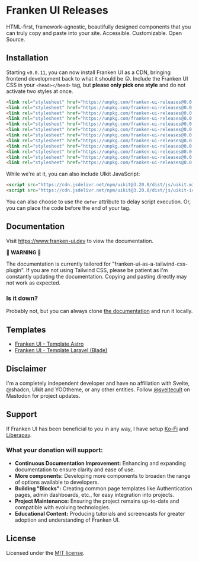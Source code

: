# Franken UI Releases

HTML-first, framework-agnostic, beautifully designed components that you can truly copy and paste into your site. Accessible. Customizable. Open Source.

## Installation

Starting `v0.0.11`, you can now install Franken UI as a CDN, bringing frontend development back to what it should be 😜. Include the Franken UI CSS in your `<head></head>` tag, but **please only pick one style** and do not activate two styles at once.

```html
<link rel="stylesheet" href="https://unpkg.com/franken-ui-releases@0.0.11/dist/default.min.css" />
<link rel="stylesheet" href="https://unpkg.com/franken-ui-releases@0.0.11/dist/slate.min.css" />
<link rel="stylesheet" href="https://unpkg.com/franken-ui-releases@0.0.11/dist/stone.min.css" />
<link rel="stylesheet" href="https://unpkg.com/franken-ui-releases@0.0.11/dist/gray.min.css" />
<link rel="stylesheet" href="https://unpkg.com/franken-ui-releases@0.0.11/dist/neutral.min.css" />
<link rel="stylesheet" href="https://unpkg.com/franken-ui-releases@0.0.11/dist/red.min.css" />
<link rel="stylesheet" href="https://unpkg.com/franken-ui-releases@0.0.11/dist/rose.min.css" />
<link rel="stylesheet" href="https://unpkg.com/franken-ui-releases@0.0.11/dist/orange.min.css" />
<link rel="stylesheet" href="https://unpkg.com/franken-ui-releases@0.0.11/dist/green.min.css" />
<link rel="stylesheet" href="https://unpkg.com/franken-ui-releases@0.0.11/dist/blue.min.css" />
<link rel="stylesheet" href="https://unpkg.com/franken-ui-releases@0.0.11/dist/yellow.min.css" />
<link rel="stylesheet" href="https://unpkg.com/franken-ui-releases@0.0.11/dist/violet.min.css" />
```

While we're at it, you can also include UIkit JavaScript:

```html
<script src="https://cdn.jsdelivr.net/npm/uikit@3.20.8/dist/js/uikit.min.js"></script>
<script src="https://cdn.jsdelivr.net/npm/uikit@3.20.8/dist/js/uikit-icons.min.js"></script>
```

You can also choose to use the `defer` attribute to delay script execution. Or, you can place the code before the end of your <body> tag.

## Documentation

Visit https://www.franken-ui.dev to view the documentation.

**🚨 WARNING 🚨**

The documentation is currently tailored for "franken-ui-as-a-tailwind-css-plugin". If you are not using Tailwind CSS, please be patient as I'm constantly updating the documentation. Copying and pasting directly may not work as expected.

### Is it down?

Probably not, but you can always clone [the documentation](https://github.com/sveltecult/franken-ui-site) and run it locally.

## Templates
- [Franken UI - Template Astro](https://github.com/sveltecult/franken-ui-template-astro/)
- [Franken UI - Template Laravel (Blade)](https://github.com/sveltecult/franken-ui-template-laravel/)

## Disclaimer

I'm a completely independent developer and have no affiliation with Svelte, @shadcn, UIkit and YOOtheme, or any other entities. Follow [@sveltecult](https://mas.to/@sveltecult) on Mastodon for project updates.

## Support

If Franken UI has been beneficial to you in any way, I have setup [Ko-Fi](https://ko-fi.com/sveltecult/) and [Liberapay](https://liberapay.com/sveltecult/).

### What your donation will support:

- **Continuous Documentation Improvement:** Enhancing and expanding documentation to ensure clarity and ease of use.
- **More components:** Developing more components to broaden the range of options available to developers.
- **Building "Blocks":** Creating common page templates like Authentication pages, admin dashboards, etc., for easy integration into projects.
- **Project Maintenance:** Ensuring the project remains up-to-date and compatible with evolving technologies.
- **Educational Content:** Producing tutorials and screencasts for greater adoption and understanding of Franken UI.

## License

Licensed under the [MIT license](https://github.com/sveltecult/franken-ui-releases/blob/master/LICENSE.md).